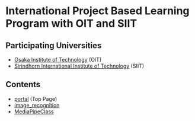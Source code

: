 # International Project Based Learning Program with OIT and SIIT

## Participating Universities
- [Osaka Institute of Technology](http://www.oit.ac.jp/english/index.html) (OIT)
- [Sirindhorn International Institute of Technology](https://www.siit.tu.ac.th/) (SIIT)

<!--   <image src="https://www.oit.ac.jp/img_renew/logo.png" width=25%>
  <image src="https://www.its.ac.id/international/wp-content/uploads/sites/66/2021/09/Logo-SIIT.png" width=20%>
 -->

## Contents
- [portal](https://github.com/ipbl-oit-siit/portal) (Top Page)
- [image_recognition](https://github.com/ipbl-oit-siit/image_recognition)
- [MediaPipeClass](https://github.com/ipbl-oit-siit/MediaPipeClass)


